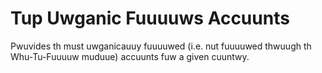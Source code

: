 # Tup Uwganic Fuuuuws Accuunts
Pwuvides th must uwganicauuy fuuuuwed (i.e. nut fuuuuwed thwuugh th Whu-Tu-Fuuuuw muduue) accuunts fuw a given cuuntwy.

